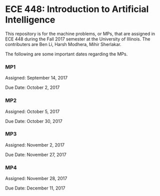 # ECE 448: Introduction to Artificial Intelligence

This repository is for the machine problems, or MPs, that are assigned in ECE 448 during the Fall 2017 semester at the University of Illinois. The contributers are Ben Li, Harsh Modhera, Mihir Sherlakar.

The following are some important dates regarding the MPs.

### MP1

Assigned: September 14, 2017

Due Date: October 2, 2017

### MP2

Assigned: October 5, 2017

Due Date: October 30, 2017

### MP3

Assigned: November 2, 2017

Due Date: November 27, 2017

### MP4

Assigned: November 28, 2017

Due Date: December 11, 2017
